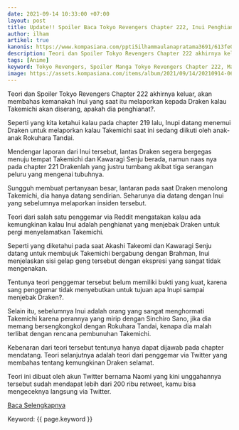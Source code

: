 ```yaml
---
date: 2021-09-14 10:33:00 +07:00
layout: post
title: Update!! Spoiler Baca Tokyo Revengers Chapter 222, Inui Penghianat Yang Membuat Draken Tewas?
author: ilham
artikel: true
kanonis: https://www.kompasiana.com/ppti5ilhammaulanapratama3691/613fe03631a2872432215a63/spoiler-baca-tokyo-revengers-chapter-222-inupi-penghianat-yang-membuat-draken-tewas
description: Teori dan Spoiler Tokyo Revengers Chapter 222 akhirnya keluar, akan membahas kemanakah Inui yang saat itu melaporkan kepada Draken kalau Takemichi akan diserang, apakah dia penghianat?.
tags: [Anime]
keyword: Tokyo Revengers, Spoiler Manga Tokyo Revengers Chapter 222, Manga Tokyo Revengers Chapter 222 bahasa indonesia
image: https://assets.kompasiana.com/items/album/2021/09/14/20210914-063309-0000-613fdfe40101907308479422.jpg
---
```

Teori dan Spoiler Tokyo Revengers Chapter 222 akhirnya keluar, akan membahas kemanakah Inui yang saat itu melaporkan kepada Draken kalau Takemichi akan diserang, apakah dia penghianat?.

Seperti yang kita ketahui kalau pada chapter 219 lalu, Inupi datang menemui Draken untuk melaporkan kalau Takemichi saat ini sedang diikuti oleh anak-anak Rokuhara Tandai.

Mendengar laporan dari Inui tersebut, lantas Draken segera bergegas menuju tempat Takemichi dan Kawaragi Senju berada, namun naas nya pada chapter 221 Drakenlah yang justru tumbang akibat tiga serangan peluru yang mengenai tubuhnya.

Sungguh membuat pertanyaan besar, lantaran pada saat Draken menolong Takemichi, dia hanya datang sendirian. Seharunya dia datang dengan Inui yang sebelumnya melaporkan insiden tersebut.

Teori dari salah satu penggemar via Reddit mengatakan kalau ada kemungkinan kalau Inui adalah penghianat yang menjebak Draken untuk pergi menyelamatkan Takemichi.

Seperti yang diketahui pada saat Akashi Takeomi dan Kawaragi Senju datang untuk membujuk Takemichi bergabung dengan Brahman, Inui menjelaskan sisi gelap geng tersebut dengan ekspresi yang sangat tidak mengenakan.

Tentunya teori penggemar tersebut belum memiliki bukti yang kuat, karena sang penggemar tidak menyebutkan untuk tujuan apa Inupi sampai menjebak Draken?.

Selain itu, sebelumnya Inui adalah orang yang sangat menghormati Takemichi karena perannya yang mirip dengan Sinchiro Sano, jika dia memang bersengkongkol dengan Rokuhara Tandai, kenapa dia malah terlibat dengan rencana pembunuhan Takemichi.

Kebenaran dari teori tersebut tentunya hanya dapat dijawab pada chapter mendatang. Teori selanjutnya adalah teori dari penggemar via Twitter yang membahas tentang kemungkinan Draken selamat.

Teori ini dibuat oleh akun Twitter bernama Naomi yang kini unggahannya tersebut sudah mendapat lebih dari 200 ribu retweet, kamu bisa mengeceknya langsung via Twitter.

<a href="https://www.kompasiana.com/ppti5ilhammaulanapratama3691/613fe03631a2872432215a63/spoiler-baca-tokyo-revengers-chapter-222-inupi-penghianat-yang-membuat-draken-tewas">Baca Selengkapnya</a>

Keyword: {{ page.keyword }}
